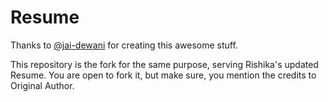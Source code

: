 # Resume 
Thanks to [@jai-dewani](https://github.com/jai-dewani) for creating this awesome stuff.

This repository is the fork for the same purpose, serving Rishika's updated Resume.
You are open to fork it, but make sure, you mention the credits to Original Author. 
